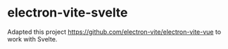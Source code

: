 # electron-vite-svelte

Adapted this project https://github.com/electron-vite/electron-vite-vue to work with Svelte.